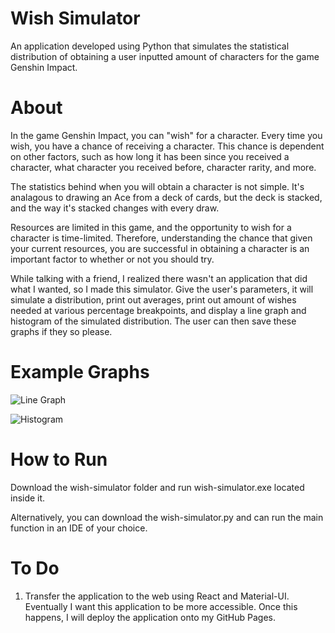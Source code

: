 # Wish Simulator
An application developed using Python that simulates the statistical distribution of obtaining a user inputted amount of characters for the game Genshin Impact.

# About
In the game Genshin Impact, you can "wish" for a character. Every time you wish, you have a chance of receiving a character. This chance is dependent on other factors, such as how long it has been since you received a character, what character you received before, character rarity, and more.

The statistics behind when you will obtain a character is not simple. It's analagous to drawing an Ace from a deck of cards, but the deck is stacked, and the way it's stacked changes with every draw.

Resources are limited in this game, and the opportunity to wish for a character is time-limited. Therefore, understanding the chance that given your current resources, you are successful in obtaining a character is an important factor to whether or not you should try.

While talking with a friend, I realized there wasn't an application that did what I wanted, so I made this simulator. Give the user's parameters, it will simulate a distribution, print out averages, print out amount of wishes needed at various percentage breakpoints, and display a line graph and histogram of the simulated distribution. The user can then save these graphs if they so please.

# Example Graphs

![Line Graph](https://imgur.com/EmXDpNb.png)

![Histogram](https://imgur.com/0l8ijHf.png)

# How to Run

Download the wish-simulator folder and run wish-simulator.exe located inside it.

Alternatively, you can download the wish-simulator.py and can run the main function in an IDE of your choice.

# To Do

1. Transfer the application to the web using React and Material-UI. Eventually I want this application to be more accessible. Once this happens, I will deploy the application onto my GitHub Pages.
